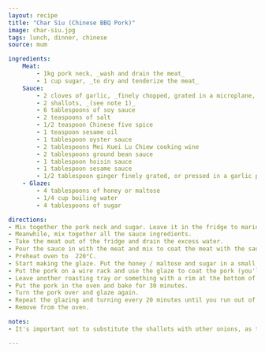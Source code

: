 ```yaml
---
layout: recipe
title: "Char Siu (Chinese BBQ Pork)"
image: char-siu.jpg
tags: lunch, dinner, chinese
source: mum

ingredients:
    Meat:
        - 1kg pork neck, _wash and drain the meat_
        - 1 cup sugar, _to dry and tenderize the meat_
    Sauce:
        - 2 cloves of garlic, _finely chopped, grated in a microplane, or pressed in a garlic press_
        - 2 shallots, _(see note 1)_
        - 6 tablespoons of soy sauce
        - 2 teaspoons of salt
        - 1/2 teaspoon Chinese five spice
        - 1 teaspoon sesame oil
        - 1 tablespoon oyster sauce
        - 2 tablespoons Mei Kuei Lu Chiew cooking wine
        - 2 tablespoons ground bean sauce
        - 1 tablespoon hoisin sauce
        - 1 tablespoon sesame sauce
        - 1/2 tablespoon ginger finely grated, or pressed in a garlic press
    - Glaze:
        - 4 tablespoons of honey or maltose
        - 1/4 cup boiling water
        - 4 tablespoons of sugar

directions:
- Mix together the pork neck and sugar. Leave it in the fridge to marinate for at least an hour. This should extract excess water from the meat.
- Meanwhile, mix together all the sauce ingredients.
- Take the meat out of the fridge and drain the excess water.
- Pour the sauce in with the meat and mix to coat the meat with the sauce. Leave to marinate overnight if possible, otherwise for at least 2 hours.
- Preheat oven to  220°C.
- Start making the glaze. Put the honey / maltose and sugar in a small heatproof bowl. Fill a larger bowl with the boiling water and put the small bowl inside it. Stir the mixture until it becomes like a syrup.
- Put the pork on a wire rack and use the glaze to coat the pork (you'll do multiple coatings, so you should have more leftover).
- Leave another roasting tray or something with a rim at the bottom of the oven to catch the drippings. Half fill the catching tray with water (both to make it easier to clean later, and to add some steam).
- Put the pork in the oven and bake for 30 minutes.
- Turn the pork over and glaze again.
- Repeat the glazing and turning every 20 minutes until you run out of glaze.
- Remove from the oven.

notes:
- It's important not to substitute the shallots with other onions, as the shallots give it the red colour.

---
```

